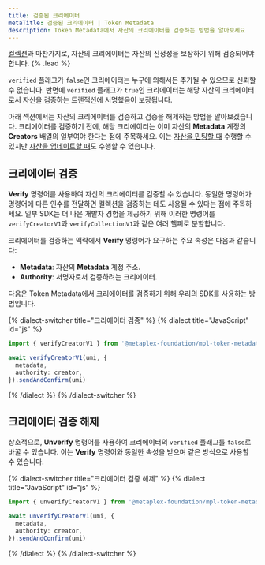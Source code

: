 ```yaml
---
title: 검증된 크리에이터
metaTitle: 검증된 크리에이터 | Token Metadata
description: Token Metadata에서 자산의 크리에이터를 검증하는 방법을 알아보세요
---
```


[컬렉션](/token-metadata/collections)과 마찬가지로, 자산의 크리에이터는 자산의 진정성을 보장하기 위해 검증되어야 합니다. {% .lead %}

`verified` 플래그가 `false`인 크리에이터는 누구에 의해서든 추가될 수 있으므로 신뢰할 수 없습니다. 반면에 `verified` 플래그가 `true`인 크리에이터는 해당 자산의 크리에이터로서 자신을 검증하는 트랜잭션에 서명했음이 보장됩니다.

아래 섹션에서는 자산의 크리에이터를 검증하고 검증을 해제하는 방법을 알아보겠습니다. 크리에이터를 검증하기 전에, 해당 크리에이터는 이미 자산의 **Metadata** 계정의 **Creators** 배열의 일부여야 한다는 점에 주목하세요. 이는 [자산을 민팅할 때](/token-metadata/mint) 수행할 수 있지만 [자산을 업데이트할 때](/token-metadata/update)도 수행할 수 있습니다.

## 크리에이터 검증

**Verify** 명령어를 사용하여 자산의 크리에이터를 검증할 수 있습니다. 동일한 명령어가 명령어에 다른 인수를 전달하면 컬렉션을 검증하는 데도 사용될 수 있다는 점에 주목하세요. 일부 SDK는 더 나은 개발자 경험을 제공하기 위해 이러한 명령어를 `verifyCreatorV1`과 `verifyCollectionV1`과 같은 여러 헬퍼로 분할합니다.

크리에이터를 검증하는 맥락에서 **Verify** 명령어가 요구하는 주요 속성은 다음과 같습니다:

- **Metadata**: 자산의 **Metadata** 계정 주소.
- **Authority**: 서명자로서 검증하려는 크리에이터.

다음은 Token Metadata에서 크리에이터를 검증하기 위해 우리의 SDK를 사용하는 방법입니다.

{% dialect-switcher title="크리에이터 검증" %}
{% dialect title="JavaScript" id="js" %}

```ts
import { verifyCreatorV1 } from '@metaplex-foundation/mpl-token-metadata'

await verifyCreatorV1(umi, {
  metadata,
  authority: creator,
}).sendAndConfirm(umi)
```

{% /dialect %}
{% /dialect-switcher %}

## 크리에이터 검증 해제

상호적으로, **Unverify** 명령어를 사용하여 크리에이터의 `verified` 플래그를 `false`로 바꿀 수 있습니다. 이는 **Verify** 명령어와 동일한 속성을 받으며 같은 방식으로 사용할 수 있습니다.

{% dialect-switcher title="크리에이터 검증 해제" %}
{% dialect title="JavaScript" id="js" %}

```ts
import { unverifyCreatorV1 } from '@metaplex-foundation/mpl-token-metadata'

await unverifyCreatorV1(umi, {
  metadata,
  authority: creator,
}).sendAndConfirm(umi)
```

{% /dialect %}
{% /dialect-switcher %}